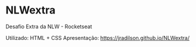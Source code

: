 # NLWextra
Desafio Extra da NLW - Rocketseat

Utilizado: HTML + CSS
Apresentação: https://jradilson.github.io/NLWextra/
